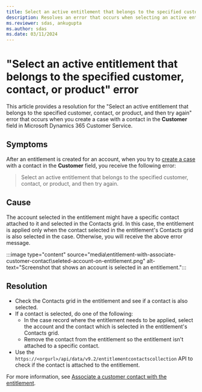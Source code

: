 ```yaml
---
title: Select an active entitlement that belongs to the specified customer, contact, or product error
description: Resolves an error that occurs when selecting an active entitlement on a case in Microsoft Dynamics 365 Customer Service.
ms.reviewer: sdas, ankugupta
ms.author: sdas
ms.date: 03/11/2024
---
```

# "Select an active entitlement that belongs to the specified customer, contact, or product" error

This article provides a resolution for the "Select an active entitlement that belongs to the specified customer, contact, or product, and then try again" error that occurs when you create a case with a contact in the **Customer** field in Microsoft Dynamics 365 Customer Service.

## Symptoms

After an entitlement is created for an account, when you try to [create a case](/dynamics365/customer-service/use/customer-service-hub-user-guide-create-a-case#create-a-case) with a contact in the **Customer** field, you receive the following error:

> Select an active entitlement that belongs to the specified customer, contact, or product, and then try again.

## Cause

The account selected in the entitlement might have a specific contact attached to it and selected in the Contacts grid. In this case, the entitlement is applied only when the contact selected in the entitlement's Contacts grid is also selected in the case. Otherwise, you will receive the above error message.

:::image type="content" source="media\entitlement-with-associate-customer-contact\seleted-account-on-entitlement.png" alt-text="Screenshot that shows an account is selected in an entitlement.":::

## Resolution

- Check the Contacts grid in the entitlement and see if a contact is also selected.
- If a contact is selected, do one of the following: 
    - In the case record where the entitlement needs to be applied, select the account and the contact which is selected in the entitlement's Contacts grid.
    - Remove the contact from the entitlement so the entitlement isn't attached to a specific contact.
- Use the `https://<orgurl>/api/data/v9.2/entitlementcontactscollection` API to check if the contact is attached to the entitlement.

For more information, see [Associate a customer contact with the entitlement](/dynamics365/customer-service/create-entitlement-define-support-terms-customer?tabs=customerserviceadmincenter#associate-a-customer-contact-with-the-entitlement).
